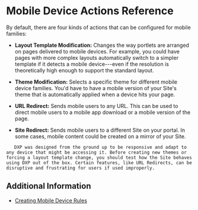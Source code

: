 # Mobile Device Actions Reference

By default, there are four kinds of actions that can be configured for mobile families:

* **Layout Template Modification:** Changes the way portlets are arranged on pages delivered to mobile devices. For example, you could have pages with more complex layouts automatically switch to a simpler template if it detects a mobile device---even if the resolution is theoretically high enough to support the standard layout.

* **Theme Modification:** Selects a specific theme for different mobile device families. You'd have to have a mobile version of your Site's theme that is automatically applied when a device hits your page.

* **URL Redirect:** Sends mobile users to any URL. This can be used to direct mobile users to a mobile app download or a mobile version of the page.

* **Site Redirect:** Sends mobile users to a different Site on your portal. In some cases, mobile content could be created on a mirror of your Site.

```tip::
   DXP was designed from the ground up to be responsive and adapt to any device that might be accessing it. Before creating new themes or forcing a layout template change, you should test how the Site behaves using DXP out of the box. Certain features, like URL Redirects, can be disruptive and frustrating for users if used improperly.
```

## Additional Information

* [Creating Mobile Device Rules](./creating-mobile-device-rules.md)
